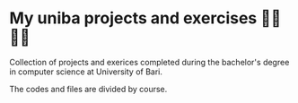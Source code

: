 # My uniba projects and exercises :technologist: :man_technologist:

Collection of projects and exerices completed during the bachelor's degree in computer science at University of Bari.

The codes and files are divided by course.
